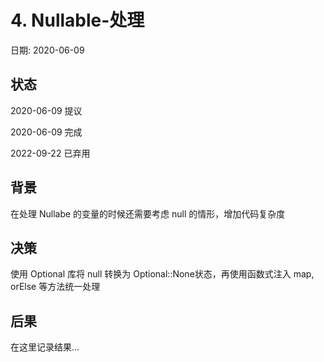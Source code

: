 # 4. Nullable-处理

日期: 2020-06-09

## 状态

2020-06-09 提议

2020-06-09 完成

2022-09-22 已弃用

## 背景

在处理 Nullabe 的变量的时候还需要考虑 null 的情形，增加代码复杂度

## 决策

使用 Optional 库将 null 转换为 Optional::None状态，再使用函数式注入 map, orElse 等方法统一处理

## 后果

在这里记录结果...
